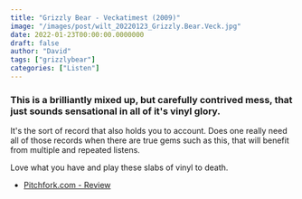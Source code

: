 ```yaml
---
title: "Grizzly Bear - Veckatimest (2009)"
image: "/images/post/wilt_20220123_Grizzly.Bear.Veck.jpg"
date: 2022-01-23T00:00:00.0000000
draft: false
author: "David"
tags: ["grizzlybear"]
categories: ["Listen"]
---
```

### This is a brilliantly mixed up, but carefully contrived mess, that just sounds sensational in all of it's vinyl glory.

 It's the sort of record that also holds you to account. Does one really need all of those records when there are true gems such as this, that will benefit from multiple and repeated listens.

 Love what you have and play these slabs of vinyl to death.

-  [Pitchfork.com - Review](https://pitchfork.com/reviews/albums/13078-veckatimest/?verso=true)